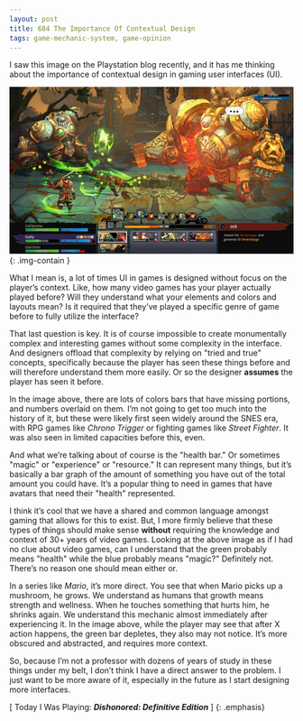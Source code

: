 ```yaml
---
layout: post
title: 684 The Importance Of Contextual Design
tags: game-mechanic-system, game-opinion
---
```

I saw this image on the Playstation blog recently, and it has me thinking about the importance of contextual design in gaming user interfaces (UI).

![ContextDesign](/img/games/684_The_Importance_Of_Contextual_Design.jpg "ContextDesign"){: .img-contain }

What I mean is, a lot of times UI in games is designed without focus on the player’s context.  Like, how many video games has your player actually played before?  Will they understand what your elements and colors and layouts mean?  Is it required that they’ve played a specific genre of game before to fully utilize the interface?

That last question is key.  It is of course impossible to create monumentally complex and interesting games without some complexity in the interface.  And designers offload that complexity by relying on "tried and true" concepts, specifically because the player has seen these things before and will therefore understand them more easily.  Or so the designer **assumes** the player has seen it before.

In the image above, there are lots of colors bars that have missing portions, and numbers overlaid on them.  I’m not going to get too much into the history of it, but these were likely first seen widely around the SNES era, with RPG games like *Chrono Trigger* or fighting games like *Street Fighter*.  It was also seen in limited capacities before this, even.

And what we’re talking about of course is the "health bar."  Or sometimes "magic" or "experience" or "resource."  It can represent many things, but it’s basically a bar graph of the amount of something you have out of the total amount you could have.  It’s a popular thing to need in games that have avatars that need their "health" represented.  

I think it’s cool that we have a shared and common language amongst gaming that allows for this to exist.  But, I more firmly believe that these types of things should make sense **without** requiring the knowledge and context of 30+ years of video games.  Looking at the above image as if I had no clue about video games, can I understand that the green probably means "health" while the blue probably means "magic?"  Definitely not.  There’s no reason one should mean  either or.

In a series like *Mario*, it’s more direct.  You see that when Mario picks up a mushroom, he grows.  We understand as humans that growth means strength and wellness.  When he touches something that hurts him, he shrinks again.  We understand this mechanic almost immediately after experiencing it.  In the image above, while the player may see that after X action happens, the green bar depletes, they also may not notice.  It’s more obscured and abstracted, and requires more context.

So, because I’m not a professor with dozens of years of study in these things under my belt, I don’t think I have a direct answer to the problem.  I just want to be more aware of it, especially in the future as I start designing more interfaces.

[ Today I Was Playing: ***Dishonored: Definitive Edition*** ]
{: .emphasis}